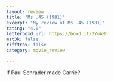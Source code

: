 ```yaml
---
layout: review
title: "Ms .45 (1981)"
excerpt: "My review of Ms .45 (1981)"
rating: "4.0"
letterboxd_url: https://boxd.it/2YuAMh
mst3k: false
rifftrax: false
category: movie_review

---
```


If Paul Schrader made Carrie?